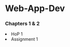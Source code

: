 # Web-App-Dev

<head>
  <h3><b>Chapters 1 & 2</b></h3>
</head>
<body>
  <li><a href"">HoP 1</a></li>
  <li><a href"">Assignment 1</a></li>
</body>
